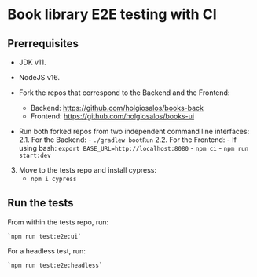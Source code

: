 # Book library E2E testing with CI

## Prerrequisites

- JDK v11.
- NodeJS v16.

- Fork the repos that correspond to the Backend and the Frontend:
  - Backend: https://github.com/holgiosalos/books-back
  - Frontend: https://github.com/holgiosalos/books-ui
- Run both forked repos from two independent command line interfaces:
  2.1. For the Backend: - `./gradlew bootRun`
  2.2. For the Frontend: - If using bash: `export BASE_URL=http://localhost:8080` - `npm ci` - `npm run start:dev`

3.  Move to the tests repo and install cypress:
    - `npm i cypress`

## Run the tests

From within the tests repo, run:

    `npm run test:e2e:ui`

For a headless test, run:

    `npm run test:e2e:headless`
